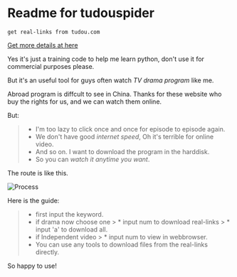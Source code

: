 # Readme for tudouspider

    get real-links from tudou.com

[Get more details at here][details]

Yes it's just a training code to help me learn python, don't use it for commercial purposes please.

But it's an useful tool for guys often watch *TV drama program* like me. 

Abroad program is diffcult to see in China. Thanks for these website who buy the rights for us, and we can watch them online.

But:
 > * I'm too lazy to click once and once for episode to episode again.
 > * We don't have good *internet speed*, Oh it's terrible for online video.
 > * And so on. I want to download the program in the harddisk.
 > * So you can *watch it anytime you want*.

The route is like this.

![Process][Process]

Here is the guide:
 > * first input the keyword.
 > * if drama now choose one
    > * input num to download real-links
    > * input 'a' to download all.
 > * if Independent video
    > * input num to view in webbrowser.
 > * You can use any tools to download files from the real-links directly.

So happy to use!

[Process]:http://7teaeb.com1.z0.glb.clouddn.com/Process1.png
[details]:http://piratf.github.io/2015/01/20/Spider_in_tudou.com/